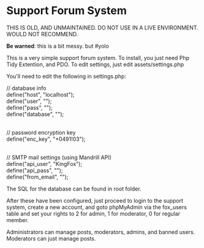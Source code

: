 # Support Forum System

THIS IS OLD, AND UNMAINTAINED. DO NOT USE IN A LIVE ENVIRONMENT. WOULD NOT RECOMMEND.

<b>Be warned</b>: this is a bit messy. but #yolo

<p>This is a very simple support forum system. To install, you just need Php Tidy Extention, and PDO. 
To edit settings, just edit assets/settings.php</p>

You'll need to edit the following in settings.php:

// database info<br>
define("host", "localhost");<br>
define("user", "");<br>
define("pass", "");<br>
define("database", "");<br><br>

// password encryption key<br>
define("enc_key", "+0491!03");<br><br>

// SMTP mail settings (using Mandrill API)<br>
define("api_user", "KingFox");<br>
define("api_pass", "");<br>
define("from_email", "");<br>

The SQL for the database can be found in root folder.

After these have been configured, just proceed to login to the support system, create a new account, and goto phpMyAdmin via the fox_users table and set your rights to 2 for admin, 1 for moderator, 0 for regular member.

Administrators can manage posts, moderators, admins, and banned users.
Moderators can just manage posts.

